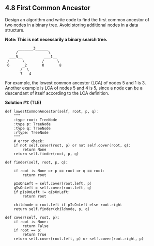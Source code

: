 ## 4.8 First Common Ancestor

Design an algorithm and write code to find the first common ancestor of two nodes in a binary tree. Avoid storing additional nodes in a data structure.

**Note: This is not necessarily a binary search tree.**

          _______3______
         /              \
      ___5__          ___1__
     /      \        /      \
     6      _2       0       8
           /  \
           7   4

For example, the lowest common ancestor (LCA) of nodes 5 and 1 is 3. Another example is LCA of nodes 5 and 4 is 5, since a node can be a descendant of itself according to the LCA definition.

**Solution #1: (TLE)**

    def lowestCommonAncestor(self, root, p, q):
        """
        :type root: TreeNode
        :type p: TreeNode
        :type q: TreeNode
        :rtype: TreeNode
        """
        # error check:
        if not self.cover(root, p) or not self.cover(root, q):
            return None
        return self.finder(root, p, q)
    
    def finder(self, root, p, q):
        
        if root is None or p == root or q == root:
            return root
        
        pIsOnLeft = self.cover(root.left, p)
        qIsOnLeft = self.cover(root.left, q)
        if pIsOnLeft != qIsOnLeft:
            return root
        
        childnode = root.left if pIsOnLeft else root.right
        return self.finder(childnode, p, q)
        
    def cover(self, root, p):
        if root is None:
            return False
        if root == p:
            return True
        return self.cover(root.left, p) or self.cover(root.right, p)